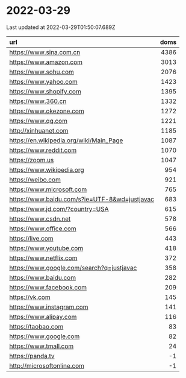 # 2022-03-29

<!-- BEGIN -->
Last updated at 2022-03-29T01:50:07.689Z

url | doms
:- | -:
https://www.sina.com.cn | 4386
https://www.amazon.com | 3013
https://www.sohu.com | 2076
https://www.yahoo.com | 1423
https://www.shopify.com | 1395
https://www.360.cn | 1332
https://www.okezone.com | 1272
https://www.qq.com | 1221
http://xinhuanet.com | 1185
https://en.wikipedia.org/wiki/Main_Page | 1087
https://www.reddit.com | 1070
https://zoom.us | 1047
https://www.wikipedia.org | 954
https://weibo.com | 921
https://www.microsoft.com | 765
https://www.baidu.com/s?ie=UTF-8&wd=justjavac | 683
https://www.jd.com/?country=USA | 615
https://www.csdn.net | 578
https://www.office.com | 566
https://live.com | 443
https://www.youtube.com | 418
https://www.netflix.com | 372
https://www.google.com/search?q=justjavac | 358
https://www.baidu.com | 282
https://www.facebook.com | 209
https://vk.com | 145
https://www.instagram.com | 141
https://www.alipay.com | 116
https://taobao.com | 83
https://www.google.com | 82
https://www.tmall.com | 24
https://panda.tv | -1
http://microsoftonline.com | -1
<!-- END -->

